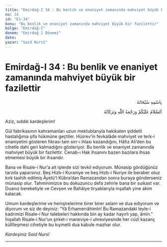 ```yaml
---
title: "Emirdağ-I 34 : Bu benlik ve enaniyet zamanında mahviyet büyük bir fazilettir"
no: 34
id: "E1-34"
konu: "Bu benlik ve enaniyet zamanında mahviyet büyük bir fazilettir"
bolge: "Emirdağ-I"
donem: "Emirdağ 1 Dönemi"
date: 
yazar: "Said Nursî"
---
```


# Emirdağ-I 34 : Bu benlik ve enaniyet zamanında mahviyet büyük bir fazilettir

<p class="arabic" dir="rtl" title="Meal: “Her türlü noksan sıfatlardan yüce olan Allah’ın adıyla.”">بِاسْمِهِ سُبْحَانَهُ</p>

<p class="arabic" dir="rtl" title="Meal: “Allah’ın selâmı, rahmeti ve bereketleri, üzerinize olsun.”">اَلسَّلاَمُ عَلَيْكُمْ وَرَحْمَةُ اللّٰهِ وَبَرَكَاتُهُ</p>

Aziz, sıddık kardeşlerim!

Gül fabrikasının kahramanları uzun mektublarıyla hakikaten şiddetli hastalığıma şifa hükmüne geçtiler. Hüsrev’in fevkalâde mahviyet ve terk-i enaniyetini gösteren fıkrası tam sırr-ı ihlası kazandığını, Hâfız Ali’den bu cihetle dahi geri kalmadığını gösteriyor. Bu benlik ve enaniyet zamanında mahviyet büyük bir fazilettir. Cenab-ı Hak ihsanını bazen bazılara ihsas etmemesi büyük bir ihsandır.

Bana ve Risale-i Nur’a ait işlerde sizi tevkil ediyorum. Münasip gördüğünüz tarzda yaparsınız. Beş Hizb-i Kuraniye ve beş Hizb-i Nuriye ile beraber otuz kırk tashih edilmiş Âyetü'l Kübra’dan Ramazandan sonra buraya gönderseniz münasip olur. Tahminimizce bu dokuzuncu defa zehirle bana bir suikast var. Duanız bereketiyle ve Cevşen ve Bahâiye tiryaklarıyla inşallah yine akim kalacak.

Umum kardeşlerime ve hemşirelerime birer birer selam ve dua ediyorum ve diyorum ve siz de deyiniz: “Yâ Erhamerrâhimîn! Bu Ramazandaki leyle-i kadrimizi Risale-i Nur talebeleri hakkında bin ay kadar hayırlı yap, âmin.” İnşallah Risale-i Nur’un şirket-i maneviye-i uhreviyesinde her cüzî kazanç küllîleşmesi cihetiyle bu kıymetli dua kabule mazhar olur.

*Kardeşiniz*
*Said Nursî*

***
